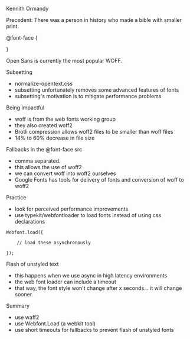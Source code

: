 Kennith Ormandy

Precedent: There was a person in history who made a bible with smaller print. 

@font-face
{
    
}

Open Sans is currently the most popular WOFF. 

Subsetting
* normalize-opentext.css
* subsetting unfortunately removes some advanced features of fonts
* subsetting's motivation is to mitigate performance problems

Being Impactful
* woff is from the web fonts working group
* they also created woff2
* Brotli compression allows woff2 files to be smaller than woff files
* 14% to 60% decrease in file size

Fallbacks in the @font-face src
* comma separated.
* this allows the use of woff2
* we can convert woff into woff2 ourselves
* Google Fonts has tools for delivery of fonts and conversion of woff to woff2

Practice
* look for perceived performance improvements
* use typekit/webfontloader to load fonts instead of using css declarations

```
Webfont.load({

    // load these asynchronously

}); 
```
Flash of unstyled text
* this happens when we use async in high latency environments
* the web font loader can include a timeout
* that way, the font style won't change after x seconds... it will change sooner

Summary
* use waff2
* use Webfont.Load (a webkit tool)
* use short timeouts for fallbacks to prevent flash of unstyled fonts
